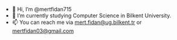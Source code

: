 - 👋 Hi, I’m @mertfidan715
- 🌱 I’m currently studying Computer Science in Bilkent University.
- 📫 You can reach me via mert.fidan@ug.bilkent.tr or mertfidan03@gmail.com

<!---
mertfidan715/mertfidan715 is a ✨ special ✨ repository because its `README.md` (this file) appears on your GitHub profile.
You can click the Preview link to take a look at your changes.
--->
